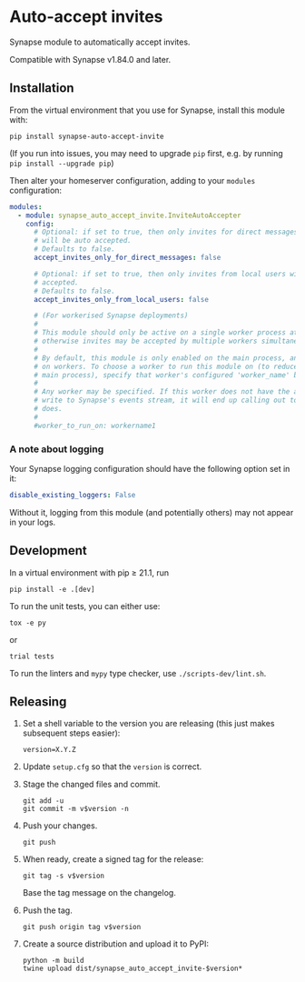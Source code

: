 # Auto-accept invites

Synapse module to automatically accept invites.

Compatible with Synapse v1.84.0 and later.

## Installation

From the virtual environment that you use for Synapse, install this module with:
```shell
pip install synapse-auto-accept-invite
```
(If you run into issues, you may need to upgrade `pip` first, e.g. by running
`pip install --upgrade pip`)

Then alter your homeserver configuration, adding to your `modules` configuration:
```yaml
modules:
  - module: synapse_auto_accept_invite.InviteAutoAccepter
    config:
      # Optional: if set to true, then only invites for direct messages (1:1 rooms)
      # will be auto accepted.
      # Defaults to false.
      accept_invites_only_for_direct_messages: false

      # Optional: if set to true, then only invites from local users will be auto 
      # accepted.
      # Defaults to false.
      accept_invites_only_from_local_users: false

      # (For workerised Synapse deployments)
      #
      # This module should only be active on a single worker process at once,
      # otherwise invites may be accepted by multiple workers simultaneously.
      #
      # By default, this module is only enabled on the main process, and is disabled
      # on workers. To choose a worker to run this module on (to reduce load on the
      # main process), specify that worker's configured 'worker_name' below.
      #
      # Any worker may be specified. If this worker does not have the ability to
      # write to Synapse's events stream, it will end up calling out to one that
      # does.
      #
      #worker_to_run_on: workername1
```


### A note about logging

Your Synapse logging configuration should have the following option set in it:

```yaml
disable_existing_loggers: False
```

Without it, logging from this module (and potentially others) may not appear in your logs.


## Development

In a virtual environment with pip ≥ 21.1, run
```shell
pip install -e .[dev]
```

To run the unit tests, you can either use:
```shell
tox -e py
```
or
```shell
trial tests
```

To run the linters and `mypy` type checker, use `./scripts-dev/lint.sh`.


## Releasing

 1. Set a shell variable to the version you are releasing (this just makes
    subsequent steps easier):
    ```shell
    version=X.Y.Z
    ```

 2. Update `setup.cfg` so that the `version` is correct.

 3. Stage the changed files and commit.
    ```shell
    git add -u
    git commit -m v$version -n
    ```

 4. Push your changes.
    ```shell
    git push
    ```

 5. When ready, create a signed tag for the release:
    ```shell
    git tag -s v$version
    ```
    Base the tag message on the changelog.

 6. Push the tag.
    ```shell
    git push origin tag v$version
    ```

 7. Create a source distribution and upload it to PyPI:
    ```shell
    python -m build
    twine upload dist/synapse_auto_accept_invite-$version*
    ```
